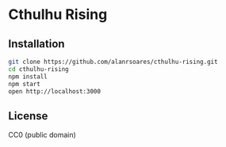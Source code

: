 # Cthulhu Rising

## Installation

```bash
git clone https://github.com/alanrsoares/cthulhu-rising.git
cd cthulhu-rising
npm install
npm start
open http://localhost:3000
```
## License

CC0 (public domain)
